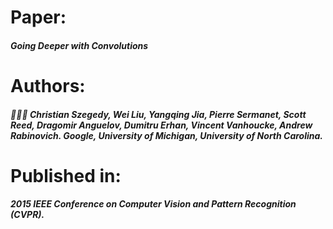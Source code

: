 # Paper: 
##### Going Deeper with Convolutions
# Authors:
##### :people_holding_hands: Christian Szegedy, Wei Liu, Yangqing Jia, Pierre Sermanet, Scott Reed, Dragomir Anguelov, Dumitru Erhan, Vincent Vanhoucke, Andrew Rabinovich. Google, University of Michigan, University of North Carolina.
# Published in:
##### 2015 IEEE Conference on Computer Vision and Pattern Recognition (CVPR).
